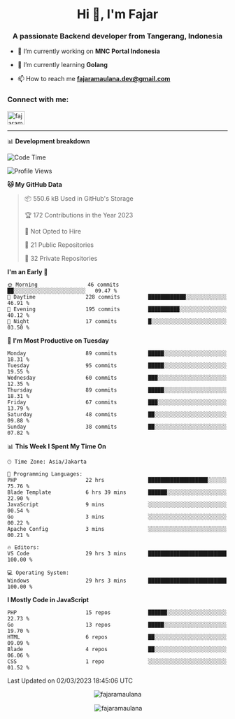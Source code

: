 <h1 align="center">Hi 👋, I'm Fajar</h1>
<h3 align="center">A passionate Backend developer from Tangerang, Indonesia</h3>

<!-- <p align="left"> <img src="https://komarev.com/ghpvc/?username=fajaramaulana&label=Profile%20views&color=0e75b6&style=flat" alt="fajaramaulana" /> </p> -->

- 🔭 I’m currently working on **MNC Portal Indonesia**

- 🌱 I’m currently learning **Golang**

- 📫 How to reach me **fajaramaulana.dev@gmail.com**

<h3 align="left">Connect with me:</h3>
<p align="left">
<a href="https://linkedin.com/in/fajar-agus-maulana-73533a180/" target="blank"><img align="center" src="https://raw.githubusercontent.com/rahuldkjain/github-profile-readme-generator/master/src/images/icons/Social/linked-in-alt.svg" alt="fajaramaulana" height="30" width="40" /></a>
</p>

-------

📊 **Development breakdown**
<!--START_SECTION:waka-->
![Code Time](http://img.shields.io/badge/Code%20Time-951%20hrs-blue)

![Profile Views](http://img.shields.io/badge/Profile%20Views-0-blue)

**🐱 My GitHub Data** 

> 📦 550.6 kB Used in GitHub's Storage 
 > 
> 🏆 172 Contributions in the Year 2023
 > 
> 🚫 Not Opted to Hire
 > 
> 📜 21 Public Repositories 
 > 
> 🔑 32 Private Repositories 
 > 
**I'm an Early 🐤** 

```text
🌞 Morning                46 commits          ██░░░░░░░░░░░░░░░░░░░░░░░   09.47 % 
🌆 Daytime                228 commits         ████████████░░░░░░░░░░░░░   46.91 % 
🌃 Evening                195 commits         ██████████░░░░░░░░░░░░░░░   40.12 % 
🌙 Night                  17 commits          █░░░░░░░░░░░░░░░░░░░░░░░░   03.50 % 
```
📅 **I'm Most Productive on Tuesday** 

```text
Monday                   89 commits          █████░░░░░░░░░░░░░░░░░░░░   18.31 % 
Tuesday                  95 commits          █████░░░░░░░░░░░░░░░░░░░░   19.55 % 
Wednesday                60 commits          ███░░░░░░░░░░░░░░░░░░░░░░   12.35 % 
Thursday                 89 commits          █████░░░░░░░░░░░░░░░░░░░░   18.31 % 
Friday                   67 commits          ███░░░░░░░░░░░░░░░░░░░░░░   13.79 % 
Saturday                 48 commits          ██░░░░░░░░░░░░░░░░░░░░░░░   09.88 % 
Sunday                   38 commits          ██░░░░░░░░░░░░░░░░░░░░░░░   07.82 % 
```


📊 **This Week I Spent My Time On** 

```text
🕑︎ Time Zone: Asia/Jakarta

💬 Programming Languages: 
PHP                      22 hrs              ███████████████████░░░░░░   75.76 % 
Blade Template           6 hrs 39 mins       ██████░░░░░░░░░░░░░░░░░░░   22.90 % 
JavaScript               9 mins              ░░░░░░░░░░░░░░░░░░░░░░░░░   00.54 % 
Go                       3 mins              ░░░░░░░░░░░░░░░░░░░░░░░░░   00.22 % 
Apache Config            3 mins              ░░░░░░░░░░░░░░░░░░░░░░░░░   00.21 % 

🔥 Editors: 
VS Code                  29 hrs 3 mins       █████████████████████████   100.00 % 

💻 Operating System: 
Windows                  29 hrs 3 mins       █████████████████████████   100.00 % 
```

**I Mostly Code in JavaScript** 

```text
PHP                      15 repos            ██████░░░░░░░░░░░░░░░░░░░   22.73 % 
Go                       13 repos            █████░░░░░░░░░░░░░░░░░░░░   19.70 % 
HTML                     6 repos             ██░░░░░░░░░░░░░░░░░░░░░░░   09.09 % 
Blade                    4 repos             ██░░░░░░░░░░░░░░░░░░░░░░░   06.06 % 
CSS                      1 repo              ░░░░░░░░░░░░░░░░░░░░░░░░░   01.52 % 
```




 Last Updated on 02/03/2023 18:45:06 UTC
<!--END_SECTION:waka-->
<p align="center"><img align="center" src="https://github-readme-stats.vercel.app/api/top-langs?username=fajaramaulana&show_icons=true&locale=en&layout=compact" alt="fajaramaulana" /></p>

<p align="center">&nbsp;<img align="center" src="https://github-readme-stats.vercel.app/api?username=fajaramaulana&show_icons=true&locale=en" alt="fajaramaulana" /></p>
